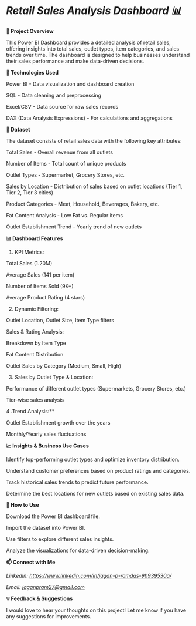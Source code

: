 
# *Retail Sales Analysis Dashboard 📊*

**📌 Project Overview**

This Power BI Dashboard provides a detailed analysis of retail sales, offering insights into total sales, outlet types, item categories, and sales trends over time. The dashboard is designed to help businesses understand their sales performance and make data-driven decisions.

**🔧 Technologies Used**

Power BI - Data visualization and dashboard creation

SQL - Data cleaning and preprocessing

Excel/CSV - Data source for raw sales records

DAX (Data Analysis Expressions) - For calculations and aggregations

**📂 Dataset**

The dataset consists of retail sales data with the following key attributes:

Total Sales - Overall revenue from all outlets

Number of Items - Total count of unique products

Outlet Types - Supermarket, Grocery Stores, etc.

Sales by Location - Distribution of sales based on outlet locations (Tier 1, Tier 2, Tier 3 cities)

Product Categories - Meat, Household, Beverages, Bakery, etc.

Fat Content Analysis - Low Fat vs. Regular items

Outlet Establishment Trend - Yearly trend of new outlets

**📊 Dashboard Features**

 1. KPI Metrics:

Total Sales (1.20M)

Average Sales (141 per item)

Number of Items Sold (9K+)

Average Product Rating (4 stars)

 2. Dynamic Filtering:

Outlet Location, Outlet Size, Item Type filters

Sales & Rating Analysis:

Breakdown by Item Type

Fat Content Distribution

Outlet Sales by Category (Medium, Small, High)

 3. Sales by Outlet Type & Location:

Performance of different outlet types (Supermarkets, Grocery Stores, etc.)

Tier-wise sales analysis

 4 .Trend Analysis:**

Outlet Establishment growth over the years

Monthly/Yearly sales fluctuations

**📈 Insights & Business Use Cases**

Identify top-performing outlet types and optimize inventory distribution.

Understand customer preferences based on product ratings and categories.

Track historical sales trends to predict future performance.

Determine the best locations for new outlets based on existing sales data.

**🚀 How to Use**

Download the Power BI dashboard file.

Import the dataset into Power BI.

Use filters to explore different sales insights.

Analyze the visualizations for data-driven decision-making.

**📫 Connect with Me**

*LinkedIn: https://www.linkedin.com/in/jagan-p-ramdas-9b939530a/*

*Email: jaganpram27@gmail.com*

**💡 Feedback & Suggestions**

I would love to hear your thoughts on this project! Let me know if you have any suggestions for improvements. 

